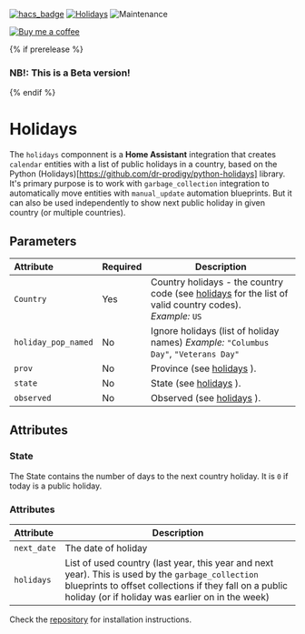 [![hacs_badge](https://img.shields.io/badge/HACS-Default-orange.svg)](https://github.com/custom-components/hacs) [![Holidays](https://img.shields.io/github/v/release/bruxy70/Holidays.svg?1)](https://github.com/bruxy70/Holidays) ![Maintenance](https://img.shields.io/maintenance/yes/2022.svg)

[![Buy me a coffee](https://img.shields.io/static/v1.svg?label=Buy%20me%20a%20coffee&message=🥨&color=black&logo=buy%20me%20a%20coffee&logoColor=white&labelColor=6f4e37)](https://www.buymeacoffee.com/3nXx0bJDP)

{% if prerelease %}
### NB!: This is a Beta version!
{% endif %}

# Holidays
The `holidays` componnent is a **Home Assistant** integration that creates `calendar` entities with a list of public holidays in a country, based on the Python (Holidays)[https://github.com/dr-prodigy/python-holidays] library.
It's primary purpose is to work with `garbage_collection` integration to automatically move entities with `manual_update` automation blueprints. But it can also be used independently to show next public holiday in given country (or multiple countries).

## Parameters
|Attribute |Required|Description
|:----------|----------|------------
| `Country` | Yes | Country holidays - the country code (see [holidays](https://github.com/dr-prodigy/python-holidays) for the list of valid country codes).<br/>*Example:* `US` 
| `holiday_pop_named` | No | Ignore holidays (list of holiday names) *Example:* `"Columbus Day"`, `"Veterans Day"`
| `prov` | No | Province (see [holidays](https://github.com/dr-prodigy/python-holidays) ).
| `state` | No | State (see [holidays](https://github.com/dr-prodigy/python-holidays) ).
| `observed` | No | Observed (see [holidays](https://github.com/dr-prodigy/python-holidays) ).

## Attributes
### State
The State contains the number of days to the next country holiday. It is `0` if today is a public holiday.

### Attributes
| Attribute | Description
|:----------|------------
| `next_date` | The date of holiday
| `holidays` | List of used country (last year, this year and next year). This is used by the `garbage_collection` blueprints to offset collections if they fall on a public holiday (or if holiday was earlier on in the week)

Check the <a href="https://github.com/bruxy70/Holidays">repository</a> for installation instructions.